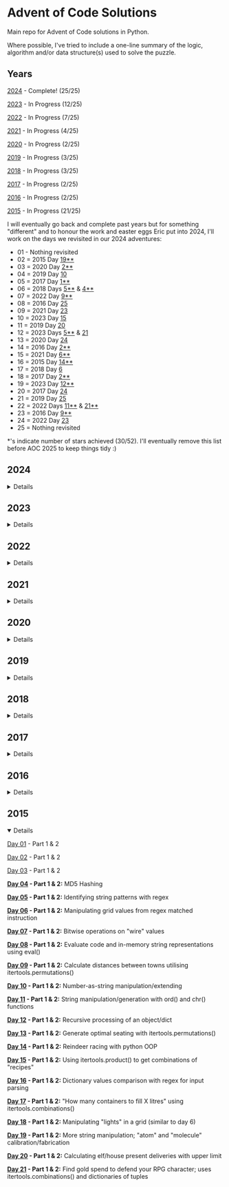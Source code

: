 # Advent of Code Solutions

Main repo for Advent of Code solutions in Python. 

Where possible, I've tried to include a one-line summary of the logic, algorithm and/or data structure(s) used to solve the puzzle.

## Years

[2024](#2024) - Complete! (25/25)

[2023](#2023) - In Progress (12/25)

[2022](#2022) - In Progress (7/25)

[2021](#2021) - In Progress (4/25)

[2020](#2020) - In Progress (2/25)

[2019](#2019) - In Progress (3/25)

[2018](#2018) - In Progress (3/25)

[2017](#2017) - In Progress (2/25)

[2016](#2016) - In Progress (2/25)

[2015](#2015) - In Progress (21/25)

I will eventually go back and complete past years but for something "different" and to honour
the work and easter eggs Eric put into 2024, I'll work on the days we revisited in our 2024 adventures:

* 01 - Nothing revisited
* 02 = 2015 Day [19**](https://adventofcode.com/2015/day/19)
* 03 = 2020 Day [2**](https://adventofcode.com/2020/day/2)
* 04 = 2019 Day [10](https://adventofcode.com/2019/day/10)
* 05 = 2017 Day [1**](https://adventofcode.com/2017/day/1)
* 06 = 2018 Days [5**](https://adventofcode.com/2018/day/5) & [4**](https://adventofcode.com/2018/day/4)
* 07 = 2022 Day [9**](https://adventofcode.com/2022/day/9)
* 08 = 2016 Day [25](https://adventofcode.com/2016/day/25)
* 09 = 2021 Day [23](https://adventofcode.com/2021/day/23)
* 10 = 2023 Day [15](https://adventofcode.com/2023/day/15)
* 11 = 2019 Day [20](https://adventofcode.com/2019/day/20)
* 12 = 2023 Days [5**](https://adventofcode.com/2023/day/5) & [21](https://adventofcode.com/2023/day/21)
* 13 = 2020 Day [24](https://adventofcode.com/2020/day/24)
* 14 = 2016 Day [2**](https://adventofcode.com/2016/day/2)
* 15 = 2021 Day [6**](https://adventofcode.com/2021/day/6)
* 16 = 2015 Day [14**](https://adventofcode.com/2015/day/14)
* 17 = 2018 Day [6](https://adventofcode.com/2018/day/6)
* 18 = 2017 Day [2**](https://adventofcode.com/2017/day/2)
* 19 = 2023 Day [12**](https://adventofcode.com/2023/day/12)
* 20 = 2017 Day [24](https://adventofcode.com/2017/day/24)
* 21 = 2019 Day [25](https://adventofcode.com/2019/day/25)
* 22 = 2022 Days [11**](https://adventofcode.com/2022/day/11) & [21**](https://adventofcode.com/2022/day/21)
* 23 = 2016 Day [9**](https://adventofcode.com/2016/day/9)
* 24 = 2022 Day [23](https://adventofcode.com/2022/day/23)
* 25 = Nothing revisited

*'s indicate number of stars achieved (30/52). I'll eventually remove this list before AOC 2025 to keep things tidy :)

## 2024

<details>

[Day 01](/2024/day01.py) - Part 1 & 2

[Day 02](/2024/day02.py) - Part 1 & 2

[Day 03](/2024/day03.py) - Part 1 & 2

[Day 04](/2024/day04.py) - Part 1 & 2

[Day 05](/2024/day05.py) - Part 1 & 2

[Day 06](/2024/day06.py) - Part 1 & 2

[Day 07](/2024/day07.py) - Part 1 & 2

[Day 08](/2024/day08.py) - Part 1 & 2

[Day 09](/2024/day09.py) - Part 1 & 2

[Day 10](/2024/day10.py) - Part 1 & 2

[Day 11](/2024/day11.py) - Part 1 & 2

[Day 12](/2024/day12.py) - Part 1 & 2

[Day 13](/2024/day13.py) - Part 1 & 2

[Day 14](/2024/day14.py) - Part 1 & 2

[Day 15](/2024/day15.py) - Part 1 & 2

**[Day 16](/2024/day16.py) - Part 1 & 2:** Dijkstra's algorithm

**[Day 17](/2024/day17.py) - Part 1 & 2:** Recursion

**[Day 18](/2024/day18.py) - Part 1 & 2:** BFS

**[Day 19](/2024/day19.py) - Part 1 & 2:** Memoization, recursion and the cache decorator

**[Day 20](/2024/day20.py) - Part 1 & 2:** BFS and 'teleporting' in a grid.

**[Day 21](/2024/day21.py) - Part 1 & 2:** BFS and recursion

**[Day 22](/2024/day22.py) - Part 1 & 2:** Iterative number transformation

**[Day 23](/2024/day23.py) - Part 1 & 2:** DFS

**[Day 24](/2024/day24.py) - Part 1 & 2:** Recursion and logical operators

**[Day 25](/2024/day25.py) - Only 1 Part:** Transposing grid

</details>

## 2023

<details>

[Day 01](/2023/day01.py) - Part 1 & 2

[Day 02](/2023/day02.py) - Part 1 & 2

[Day 03](/2023/day03.py) - Part 1 & 2

[Day 04](/2023/day04.py) - Part 1 & 2

[Day 05](/2023/day05.py) - Part 1 & 2

[Day 06](/2023/day06.py) - Part 1 & 2

[Day 07](/2023/day07.py) - Part 1 & 2

[Day 08](/2023/day08.py) - Part 1 & 2

[Day 09](/2023/day09.py) - Part 1 & 2

**[Day 10](/2023/day10.py) - Part 1 & 2:** BFS, areas inside loops

**[Day 11](/2023/day11.py) - Part 1 & 2:** Pairwise comparison, distance calculation

**[Day 12](/2023/day12.py) - Part 1 & 2:** Recursion

</details>

## 2022

<details>

[Day 01](/2022/day01.py) - Part 1 & 2

[Day 02](/2022/day02.py) - Part 1 & 2

[Day 03](/2022/day02.py) - Part 1 & 2

**[Day 04](/2022/day04.py) - Part 1 & 2:** Checking for overlap/containment in number ranges

**[Day 09](/2022/day09.py) - Part 1 & 2:** Moving nodes on a dynamic graph

**[Day 11](/2022/day11.py) - Part 1 & 2:** Simulate Monkey in the Middle with OOP. Part 2 involves LCM and modular arithmetic. ("Maths is fun" - Ms S. Mason)

**[Day 21](/2022/day21.py) - Part 1 & 2:** Recursive expression evaluation and symbolic algebra with sympy

</details>

## 2021

<details>

[Day 01](/2021/day01.py) - Part 1 & 2

[Day 02](/2021/day02.py) - Part 1 & 2

**[Day 03](/2021/day03.py) - Part 1 & 2:** Bitwise arithmetic

**[Day 06](/2021/day06.py) - Part 1 & 2:** Dynamic programming

</details>

## 2020

<details>

[Day 01](/2020/day01.py) - Part 1 & 2

[Day 02](/2020/day02.py) - Part 1 & 2

</details>

## 2019

<details>

**[Day 01](/2019/day01.py) - Part 1 & 2:** Recursion of number calculations

**[Day 02](/2019/day02.py) - Part 1 & 2:** Intcode program

**[Day 03](/2019/day03.py) - Part 1 & 2:** Intersections of wires on a dynamic grid

</details>

## 2018

<details>

**[Day 01](/2018/day01.py) - Part 1 & 2:** "cycle" function to create a repeating/looping iterable

**[Day 04](/2018/day04.py) - Part 1 & 2:** Datetime manipulation and roster grid

**[Day 05](/2018/day05.py) - Part 1 & 2:** Recursive string manipulation using stacks

</details>

## 2017

<details>

[Day 01](/2017/day01.py) - Part 1 & 2

**[Day 02](/2017/day02.py) - Part 1 & 2:** Number manipulation and comparing pairs of numbers in an array

</details>

## 2016

<details>

**[Day 02](/2016/day02.py) - Part 1 & 2:** "Keypad" grid traversal with invalid neighbours

**[Day 09](/2016/day09.py) - Part 1 & 2:** String manipulation and "decompression" through recursion

</details>

## 2015

<details open>

[Day 01](/2015/day01.py) - Part 1 & 2

[Day 02](/2015/day02.py) - Part 1 & 2

[Day 03](/2015/day03.py) - Part 1 & 2

**[Day 04](/2015/day04.py) - Part 1 & 2:** MD5 Hashing

**[Day 05](/2015/day05.py) - Part 1 & 2:** Identifying string patterns with regex

**[Day 06](/2015/day06.py) - Part 1 & 2:** Manipulating grid values from regex matched instruction

**[Day 07](/2015/day07.py) - Part 1 & 2:** Bitwise operations on "wire" values

**[Day 08](/2015/day08.py) - Part 1 & 2:** Evaluate code and in-memory string representations using eval()

**[Day 09](/2015/day09.py) - Part 1 & 2:** Calculate distances between towns utilising itertools.permutations()

**[Day 10](/2015/day10.py) - Part 1 & 2:** Number-as-string manipulation/extending

**[Day 11](/2015/day11.py) - Part 1 & 2:** String manipulation/generation with ord() and chr() functions

**[Day 12](/2015/day12.py) - Part 1 & 2:** Recursive processing of an object/dict

**[Day 13](/2015/day13.py) - Part 1 & 2:** Generate optimal seating with itertools.permutations()

**[Day 14](/2015/day14.py) - Part 1 & 2:** Reindeer racing with python OOP

**[Day 15](/2015/day15.py) - Part 1 & 2:** Using itertools.product() to get combinations of "recipes"

**[Day 16](/2015/day16.py) - Part 1 & 2:** Dictionary values comparison with regex for input parsing

**[Day 17](/2015/day17.py) - Part 1 & 2:** "How many containers to fill X litres" using itertools.combinations()

**[Day 18](/2015/day18.py) - Part 1 & 2:** Manipulating "lights" in a grid (similar to day 6)

**[Day 19](/2015/day19.py) - Part 1 & 2:** More string manipulation; "atom" and "molecule" calibration/fabrication

**[Day 20](/2015/day20.py) - Part 1 & 2:** Calculating elf/house present deliveries with upper limit

**[Day 21](/2015/day21.py) - Part 1 & 2:** Find gold spend to defend your RPG character; uses itertools.combinations()
and dictionaries of tuples

</details>